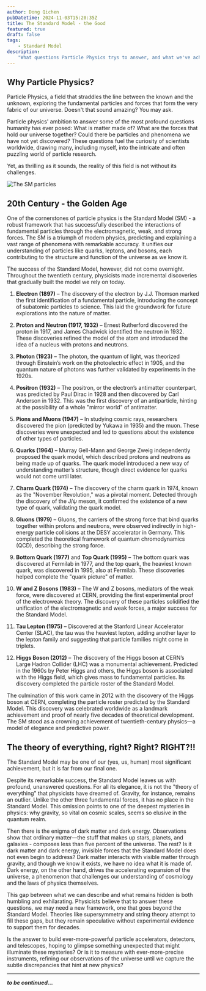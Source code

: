 ```yaml
---
author: Dong Qichen
pubDatetime: 2024-11-03T15:20:35Z
title: The Standard Model - the Good
featured: true
draft: false
tags: 
    - Standard Model
description:
    "What questions Particle Physics trys to answer, and what we've achieved as human"
---
```


## Why Particle Physics? 

Particle Physics, a field that straddles the line between the known and the unknown, exploring the fundamental particles and forces that form the very fabric of our universe. Doesn't that sound amazing? You may ask.

Particle physics' ambition to answer some of the most profound questions humanity has ever posed: What is matter made of? What are the forces that hold our universe together? Could there be particles and phenomena we have not yet discovered? These questions fuel the curiosity of scientists worldwide, drawing many, including myself, into the intricate and often puzzling world of particle research.

Yet, as thrilling as it sounds, the reality of this field is not without its challenges. 

![The SM particles](@assets/images/SM_graphic-FINAL_T01.jpg)

## 20th Century - the Golden Age

One of the cornerstones of particle physics is the Standard Model (SM) - a robust framework that has successfully described the interactions of fundamental particles through the electromagnetic, weak, and strong forces. The SM is a triumph of modern physics, predicting and explaining a vast range of phenomena with remarkable accuracy. It unifies our understanding of particles like quarks, leptons, and bosons, each contributing to the structure and function of the universe as we know it. 

The success of the Standard Model, however, did not come overnight. Throughout the twentieth century, physicists made incremental discoveries that gradually built the model we rely on today. 

1. **Electron (1897)** – The discovery of the electron by J.J. Thomson marked the first identification of a fundamental particle, introducing the concept of subatomic particles to science. This laid the groundwork for future explorations into the nature of matter.

2. **Proton and Neutron (1917, 1932)** – Ernest Rutherford discovered the proton in 1917, and James Chadwick identified the neutron in 1932. These discoveries refined the model of the atom and introduced the idea of a nucleus with protons and neutrons.

3. **Photon (1923)** – The photon, the quantum of light, was theorized through Einstein’s work on the photoelectric effect in 1905, and the quantum nature of photons was further validated by experiments in the 1920s.

4. **Positron (1932)** – The positron, or the electron’s antimatter counterpart, was predicted by Paul Dirac in 1928 and then discovered by Carl Anderson in 1932. This was the first discovery of an antiparticle, hinting at the possibility of a whole "mirror world" of antimatter.

5. **Pions and Muons (1947)** – In studying cosmic rays, researchers discovered the pion (predicted by Yukawa in 1935) and the muon. These discoveries were unexpected and led to questions about the existence of other types of particles.

6. **Quarks (1964)** – Murray Gell-Mann and George Zweig independently proposed the quark model, which described protons and neutrons as being made up of quarks. The quark model introduced a new way of understanding matter’s structure, though direct evidence for quarks would not come until later.

7. **Charm Quark (1974)** – The discovery of the charm quark in 1974, known as the "November Revolution," was a pivotal moment. Detected through the discovery of the J/ψ meson, it confirmed the existence of a new type of quark, validating the quark model.

8. **Gluons (1979)** – Gluons, the carriers of the strong force that bind quarks together within protons and neutrons, were observed indirectly in high-energy particle collisions at the DESY accelerator in Germany. This completed the theoretical framework of quantum chromodynamics (QCD), describing the strong force.

9. **Bottom Quark (1977)** and **Top Quark (1995)** – The bottom quark was discovered at Fermilab in 1977, and the top quark, the heaviest known quark, was discovered in 1995, also at Fermilab. These discoveries helped complete the "quark picture" of matter.

10. **W and Z Bosons (1983)** – The W and Z bosons, mediators of the weak force, were discovered at CERN, providing the first experimental proof of the electroweak theory. The discovery of these particles solidified the unification of the electromagnetic and weak forces, a major success for the Standard Model.

11. **Tau Lepton (1975)** – Discovered at the Stanford Linear Accelerator Center (SLAC), the tau was the heaviest lepton, adding another layer to the lepton family and suggesting that particle families might come in triplets.

12. **Higgs Boson (2012)** – The discovery of the Higgs boson at CERN’s Large Hadron Collider (LHC) was a monumental achievement. Predicted in the 1960s by Peter Higgs and others, the Higgs boson is associated with the Higgs field, which gives mass to fundamental particles. Its discovery completed the particle roster of the Standard Model.

The culmination of this work came in 2012 with the discovery of the Higgs boson at CERN, completing the particle roster predicted by the Standard Model. This discovery was celebrated worldwide as a landmark achievement and proof of nearly five decades of theoretical development. The SM stood as a crowning achievement of twentieth-century physics—a model of elegance and predictive power.

## The theory of everything, right? Right? RIGHT?!!

The Standard Model may be one of our (yes, us, human) most significant achievement, but it is far from our final one.

Despite its remarkable success, the Standard Model leaves us with profound, unanswered questions. For all its elegance, it is not the "theory of everything" that physicists have dreamed of. Gravity, for instance, remains an outlier. Unlike the other three fundamental forces, it has no place in the Standard Model. This omission points to one of the deepest mysteries in physics: why gravity, so vital on cosmic scales, seems so elusive in the quantum realm.

Then there is the enigma of dark matter and dark energy. Observations show that ordinary matter—the stuff that makes up stars, planets, and galaxies - composes less than five percent of the universe. The rest? Is it dark matter and dark energy, invisible forces that the Standard Model does not even begin to address? Dark matter interacts with visible matter through gravity, and though we know it exists, we have no idea what it is made of. Dark energy, on the other hand, drives the accelerating expansion of the universe, a phenomenon that challenges our understanding of cosmology and the laws of physics themselves.

This gap between what we can describe and what remains hidden is both humbling and exhilarating. Physicists believe that to answer these questions, we may need a new framework, one that goes beyond the Standard Model. Theories like supersymmetry and string theory attempt to fill these gaps, but they remain speculative without experimental evidence to support them for decades.

Is the answer to build ever-more-powerful particle accelerators, detectors, and telescopes, hoping to glimpse something unexpected that might illuminate these mysteries? Or is it to measure with ever-more-precise instruments, refining our observations of the universe until we capture the subtle discrepancies that hint at new physics?

---

***to be continued...***